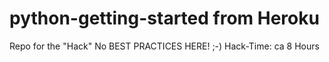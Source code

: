 # python-getting-started from Heroku

Repo for the "Hack"
No BEST PRACTICES HERE! ;-)
Hack-Time: ca 8 Hours
